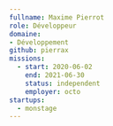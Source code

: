 ```yaml
---
fullname: Maxime Pierrot
role: Développeur
domaine:
- Développement
github: pierrax
missions:
  - start: 2020-06-02
    end: 2021-06-30
    status: independent
    employer: octo
startups:
  - monstage
---
```

